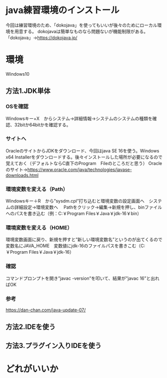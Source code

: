 
# java練習環境のインストール
今回は練習環境のため、「dokojava」を使ってもいいが後々のためにローカル環境を用意する。
dokojavaは簡単なものなら問題ないが機能制限がある。
「dokojava」→https://dokojava.jp/
# 環境
Windows10
## 方法1.JDK単体
### OSを確認
Windowsキー+X　からシステム→詳細情報→システムのシステムの種類を確認、32bitか64bitかを確認する。
### サイトへ
OracleのサイトからJDKをダウンロード、今回はjava SE 16を使う。Windows x64 Installerをダウンロードする。後々インストールした場所が必要になるので覚えておく（デフォルトならC直下のProgram　Fileのところだと思う）
Oracleのサイト→https://www.oracle.com/java/technologies/javase-downloads.html
### 環境変数を変える（Path）
Windowsキー＋R　から”sysdm.cpl”打ち込むと環境変数の設定画面へ　システムの詳細設定→環境変数へ　
Pathをクリック→編集→新規を押し、binファイルへのパスを書き込む（例：C:￥Program Files￥Java￥jdk-16￥bin）
### 環境変数を変える（HOME）
環境変数画面に戻り、新規を押すと”新しい環境変数名”というのが出てくるので変数名にJAVA_HOME　変数値にjdk-16のファイルパスを書きこむ（C:￥Program Files￥Java￥jdk-16）
### 確認
コマンドプロンプトを開き”javac -version”を叩いて、結果が”javac 16”と出ればOK
### 参考
https://dan-chan.com/java-update-07/
## 方法2.IDEを使う
## 方法3.プラグイン入りIDEを使う
# どれがいいか

